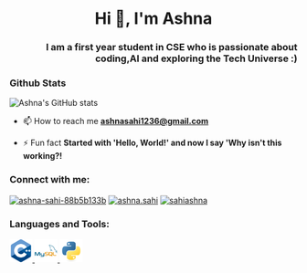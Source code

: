 
<h1 align="center">Hi 👋, I'm Ashna</h1>
<h3 align="right">I am a first year student in CSE who is passionate about coding,AI and exploring the Tech Universe :)</h3>

<h3 align="left">Github Stats</h3>

![Ashna's GitHub stats](https://github-readme-stats.vercel.app/api?username=lachimolala123&theme=dark&show_icons=true)


- 📫 How to reach me **ashnasahi1236@gmail.com**

- ⚡ Fun fact **Started with 'Hello, World!' and now I say 'Why isn't this working?!**

<h3 align="left">Connect with me:</h3>
<p align="left">
<a href="https://linkedin.com/in/ashna-sahi-88b5b133b" target="blank"><img align="center" src="https://raw.githubusercontent.com/rahuldkjain/github-profile-readme-generator/master/src/images/icons/Social/linked-in-alt.svg" alt="ashna-sahi-88b5b133b" height="30" width="40" /></a>
<a href="https://instagram.com/ashna.sahi" target="blank"><img align="center" src="https://raw.githubusercontent.com/rahuldkjain/github-profile-readme-generator/master/src/images/icons/Social/instagram.svg" alt="ashna.sahi" height="30" width="40" /></a>
<a href="https://www.hackerrank.com/sahiashna" target="blank"><img align="center" src="https://raw.githubusercontent.com/rahuldkjain/github-profile-readme-generator/master/src/images/icons/Social/hackerrank.svg" alt="sahiashna" height="30" width="40" /></a>
</p>

<h3 align="left">Languages and Tools:</h3>
<p align="left"> <a href="https://www.w3schools.com/cpp/" target="_blank" rel="noreferrer"> <img src="https://raw.githubusercontent.com/devicons/devicon/master/icons/cplusplus/cplusplus-original.svg" alt="cplusplus" width="40" height="40"/> </a> <a href="https://www.mysql.com/" target="_blank" rel="noreferrer"> <img src="https://raw.githubusercontent.com/devicons/devicon/master/icons/mysql/mysql-original-wordmark.svg" alt="mysql" width="40" height="40"/> </a> <a href="https://www.python.org" target="_blank" rel="noreferrer"> <img src="https://raw.githubusercontent.com/devicons/devicon/master/icons/python/python-original.svg" alt="python" width="40" height="40"/> </a> </p>
